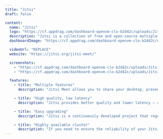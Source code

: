 ```yaml
---
title: "Jitsi"
draft: false

content:
  name: "Jitsi"
  logo: "https://cf.appdrag.com/dashboard-openvm-clo-b2d42c/uploads/Jitsi-2hgz-hsG7.png"
  description: "Jitsi is a collection of free and open-source multiplatform voice, video conferencing and instant messaging applications for the web platform, Windows, Linux, macOS, iOS and Android. At the heart of Jitsi are Jitsi Videobridge and Jitsi Meet, which enable conferences on the internet. Other projects in the community enable other features such as audio, dial-in, recording and simulcasting. Jitsi Meet is a free, fully encrypted, 100% open-source video conferencing solution that you can use any time. No account is needed."
  dashboardImage: "https://cf.appdrag.com/dashboard-openvm-clo-b2d42c/uploads/Jitsi-1-Qdal.jpg"

  videoUrl: "REPLACE"
  website: "https://jitsi.org/jitsi-meet/"

  screenshots:
    - "https://cf.appdrag.com/dashboard-openvm-clo-b2d42c/uploads/Jitsi-1-Qdal.jpg"
    - "https://cf.appdrag.com/dashboard-openvm-clo-b2d42c/uploads/Jitsi-2jpg-YSIJ.jpg"

  features:
    - title: "Multiple features"
      description: "Jitsi Meet allows you to share your desktop, presentations and more; invite users to a conference via a simple, custom URL; edit documents together using Etherpad; pick fun meeting URLs for every meeting; trade messages and emojis while you video conference, with integrated chat."

    - title: "High quality, low latency"
      description: "Jitsi provides better quality and lower latency – and, if you are running your own service, a much more scalable and inexpensive solution. It's compatible with WebRTC, the open standard for Web communication. There's advanced video routing support for simulcast, bandwidth estimations, scalable video coding and many others, and Ubuntu and Debian packages for easy installation."

    - title: "Easy upgrading"
      description: "Jitsi is a continuously developed project that regularly releases new versions with optimizations, fixes, security updates, etc. If you want to benefit from the latest features, you can painlessly upgrade your Jitsi environment at Jelastic PaaS."

    - title: "Highly available cluster"
      description: "If you need to ensure the reliability of your Jitsi application, you can select the Cluster option during the package installation. It will automatically scale your Jitsi instance across the specified number of nodes (the Shards Number field in the installation frame) to provide high availability and boost performance."
---
```

